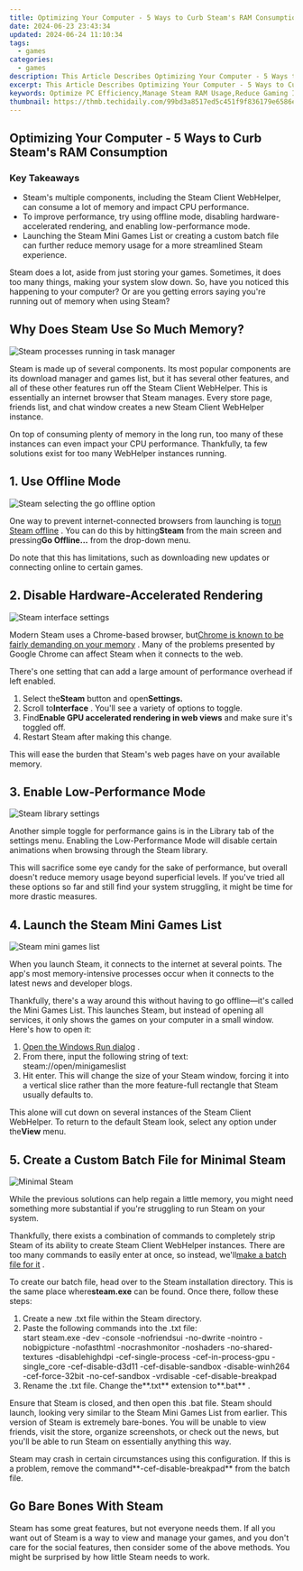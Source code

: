```yaml
---
title: Optimizing Your Computer - 5 Ways to Curb Steam's RAM Consumption
date: 2024-06-23 23:43:34
updated: 2024-06-24 11:10:34
tags:
  - games
categories:
  - games
description: This Article Describes Optimizing Your Computer - 5 Ways to Curb Steam's RAM Consumption
excerpt: This Article Describes Optimizing Your Computer - 5 Ways to Curb Steam's RAM Consumption
keywords: Optimize PC Efficiency,Manage Steam RAM Usage,Reduce Gaming Impact,Save Computer Resources,Limit Steam Memory Use,Enhance System Speed,Lower RAM Consumption
thumbnail: https://thmb.techidaily.com/99bd3a8517ed5c451f9f836179e6586efe05dbc59db5ea292ed9c7e8afff15a8.jpg
---
```


## Optimizing Your Computer - 5 Ways to Curb Steam's RAM Consumption

### Key Takeaways

* Steam's multiple components, including the Steam Client WebHelper, can consume a lot of memory and impact CPU performance.
* To improve performance, try using offline mode, disabling hardware-accelerated rendering, and enabling low-performance mode.
* Launching the Steam Mini Games List or creating a custom batch file can further reduce memory usage for a more streamlined Steam experience.

 Steam does a lot, aside from just storing your games. Sometimes, it does too many things, making your system slow down. So, have you noticed this happening to your computer? Or are you getting errors saying you're running out of memory when using Steam?

## Why Does Steam Use So Much Memory?

![Steam processes running in task manager](https://static1.makeuseofimages.com/wordpress/wp-content/uploads/2023/10/screenshot_of_steam_processes_running_in_task_manager.jpg)

 Steam is made up of several components. Its most popular components are its download manager and games list, but it has several other features, and all of these other features run off the Steam Client WebHelper. This is essentially an internet browser that Steam manages. Every store page, friends list, and chat window creates a new Steam Client WebHelper instance.

 On top of consuming plenty of memory in the long run, too many of these instances can even impact your CPU performance. Thankfully, ta few solutions exist for too many WebHelper instances running.

## 1\. Use Offline Mode

![Steam selecting the go offline option](https://static1.makeuseofimages.com/wordpress/wp-content/uploads/2023/01/screenshot_of_steam_go_offline.jpg)

 One way to prevent internet-connected browsers from launching is to[run Steam offline](https://www.makeuseof.com/how-to-use-steam-offline-mode/) . You can do this by hitting**Steam** from the main screen and pressing**Go Offline...** from the drop-down menu.

 Do note that this has limitations, such as downloading new updates or connecting online to certain games.

## 2\. Disable Hardware-Accelerated Rendering

![Steam interface settings](https://static1.makeuseofimages.com/wordpress/wp-content/uploads/2023/10/screenshot_of_steam_interface_settings.jpg)

 Modern Steam uses a Chrome-based browser, but[Chrome is known to be fairly demanding on your memory](https://www.makeuseof.com/tag/chrome-using-much-ram-fix-right-now/) . Many of the problems presented by Google Chrome can affect Steam when it connects to the web.

 There's one setting that can add a large amount of performance overhead if left enabled.

1. Select the**Steam** button and open**Settings.**
2. Scroll to**Interface** . You'll see a variety of options to toggle.
3. Find**Enable GPU accelerated rendering in web views** and make sure it's toggled off.
4. Restart Steam after making this change.

 This will ease the burden that Steam's web pages have on your available memory.

## 3\. Enable Low-Performance Mode

![Steam library settings](https://static1.makeuseofimages.com/wordpress/wp-content/uploads/2023/10/screenshot_of_steam_library_settings.jpg)

 Another simple toggle for performance gains is in the Library tab of the settings menu. Enabling the Low-Performance Mode will disable certain animations when browsing through the Steam library.

 This will sacrifice some eye candy for the sake of performance, but overall doesn't reduce memory usage beyond superficial levels. If you've tried all these options so far and still find your system struggling, it might be time for more drastic measures.

## 4\. Launch the Steam Mini Games List

![Steam mini games list](https://static1.makeuseofimages.com/wordpress/wp-content/uploads/2023/01/screenshot_of_steam_minigames_list.jpg)

 When you launch Steam, it connects to the internet at several points. The app's most memory-intensive processes occur when it connects to the latest news and developer blogs.

 Thankfully, there's a way around this without having to go offline—it's called the Mini Games List. This launches Steam, but instead of opening all services, it only shows the games on your computer in a small window. Here's how to open it:

1. [Open the Windows Run dialog](https://www.makeuseof.com/windows-open-run-command-dialog-box/) .
2. From there, input the following string of text:  
steam://open/minigameslist
3. Hit enter. This will change the size of your Steam window, forcing it into a vertical slice rather than the more feature-full rectangle that Steam usually defaults to.

 This alone will cut down on several instances of the Steam Client WebHelper. To return to the default Steam look, select any option under the**View** menu.

## 5\. Create a Custom Batch File for Minimal Steam

![Minimal Steam](https://static1.makeuseofimages.com/wordpress/wp-content/uploads/2023/01/screenshot_of_minimal_steam.jpg)

 While the previous solutions can help regain a little memory, you might need something more substantial if you're struggling to run Steam on your system.

 Thankfully, there exists a combination of commands to completely strip Steam of its ability to create Steam Client WebHelper instances. There are too many commands to easily enter at once, so instead, we'll[make a batch file for it](https://www.makeuseof.com/tag/write-simple-batch-bat-file/) .

 To create our batch file, head over to the Steam installation directory. This is the same place where**steam.exe** can be found. Once there, follow these steps:

1. Create a new .txt file within the Steam directory.
2. Paste the following commands into the .txt file:  
start steam.exe -dev -console -nofriendsui -no-dwrite -nointro -nobigpicture -nofasthtml -nocrashmonitor -noshaders -no-shared-textures -disablehighdpi -cef-single-process -cef-in-process-gpu -single_core -cef-disable-d3d11 -cef-disable-sandbox -disable-winh264 -cef-force-32bit -no-cef-sandbox -vrdisable -cef-disable-breakpad
3. Rename the .txt file. Change the**.txt** extension to**.bat** .

 Ensure that Steam is closed, and then open this .bat file. Steam should launch, looking very similar to the Steam Mini Games List from earlier. This version of Steam is extremely bare-bones. You will be unable to view friends, visit the store, organize screenshots, or check out the news, but you'll be able to run Steam on essentially anything this way.

 Steam may crash in certain circumstances using this configuration. If this is a problem, remove the command**\-cef-disable-breakpad** from the batch file.

## Go Bare Bones With Steam

 Steam has some great features, but not everyone needs them. If all you want out of Steam is a way to view and manage your games, and you don't care for the social features, then consider some of the above methods. You might be surprised by how little Steam needs to work.


<ins class="adsbygoogle"
     style="display:block"
     data-ad-format="autorelaxed"
     data-ad-client="ca-pub-7571918770474297"
     data-ad-slot="1223367746"></ins>



<ins class="adsbygoogle"
     style="display:block"
     data-ad-client="ca-pub-7571918770474297"
     data-ad-slot="8358498916"
     data-ad-format="auto"
     data-full-width-responsive="true"></ins>
